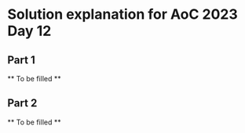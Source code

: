 # Solution explanation for AoC 2023 Day 12

## Part 1

** To be filled **

## Part 2

** To be filled **